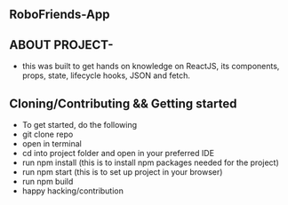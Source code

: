 ## RoboFriends-App

## ABOUT PROJECT-

- this was built to get hands on knowledge on ReactJS, its components, props, state, lifecycle hooks, JSON and fetch. 

## Cloning/Contributing && Getting started
- To get started, do the following 
- git clone repo 
- open in terminal 
- cd into project folder and open in your preferred IDE
- run npm install (this is to install npm packages needed for the project)
- run npm start (this is to set up project in your browser)
- run npm build 
- happy hacking/contribution